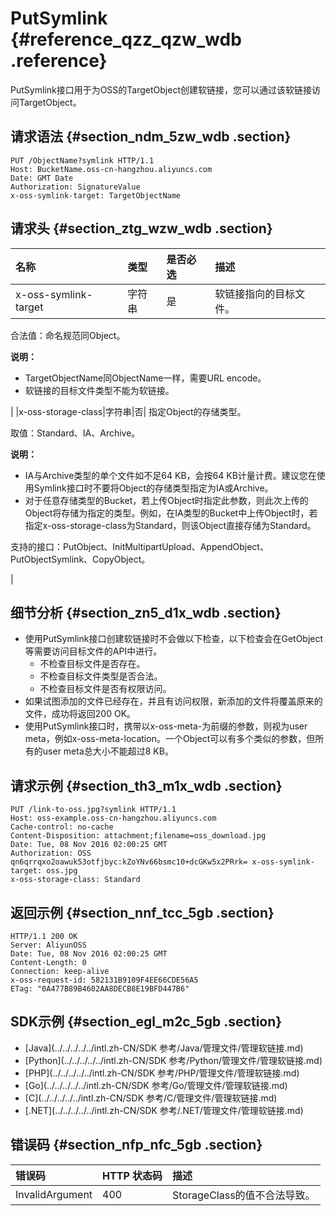 # PutSymlink {#reference_qzz_qzw_wdb .reference}

PutSymlink接口用于为OSS的TargetObject创建软链接，您可以通过该软链接访问TargetObject。

## 请求语法 {#section_ndm_5zw_wdb .section}

```
PUT /ObjectName?symlink HTTP/1.1
Host: BucketName.oss-cn-hangzhou.aliyuncs.com
Date: GMT Date
Authorization: SignatureValue
x-oss-symlink-target: TargetObjectName
```

## 请求头 {#section_ztg_wzw_wdb .section}

|名称|类型|是否必选|描述|
|:-|:-|:---|:-|
|x-oss-symlink-target|字符串|是| 软链接指向的目标文件。

 合法值：命名规范同Object。

 **说明：** 

-   TargetObjectName同ObjectName一样，需要URL encode。
-   软链接的目标文件类型不能为软链接。

 |
|x-oss-storage-class|字符串|否| 指定Object的存储类型。

 取值：Standard、IA、Archive。

 **说明：** 

-   IA与Archive类型的单个文件如不足64 KB，会按64 KB计量计费。建议您在使用Symlink接口时不要将Object的存储类型指定为IA或Archive。
-   对于任意存储类型的Bucket，若上传Object时指定此参数，则此次上传的Object将存储为指定的类型。例如，在IA类型的Bucket中上传Object时，若指定x-oss-storage-class为Standard，则该Object直接存储为Standard。

 支持的接口：PutObject、InitMultipartUpload、AppendObject、 PutObjectSymlink、CopyObject。

 |

## 细节分析 {#section_zn5_d1x_wdb .section}

-   使用PutSymlink接口创建软链接时不会做以下检查，以下检查会在GetObject等需要访问目标文件的API中进行。
    -   不检查目标文件是否存在。
    -   不检查目标文件类型是否合法。
    -   不检查目标文件是否有权限访问。
-   如果试图添加的文件已经存在，并且有访问权限，新添加的文件将覆盖原来的文件，成功将返回200 OK。
-   使用PutSymlink接口时，携带以x-oss-meta-为前缀的参数，则视为user meta，例如x-oss-meta-location。一个Object可以有多个类似的参数，但所有的user meta总大小不能超过8 KB。

## 请求示例 {#section_th3_m1x_wdb .section}

```
PUT /link-to-oss.jpg?symlink HTTP/1.1 
Host: oss-example.oss-cn-hangzhou.aliyuncs.com 
Cache-control: no-cache 
Content-Disposition: attachment;filename=oss_download.jpg 
Date: Tue, 08 Nov 2016 02:00:25 GMT 
Authorization: OSS qn6qrrqxo2oawuk53otfjbyc:kZoYNv66bsmc10+dcGKw5x2PRrk= x-oss-symlink-target: oss.jpg
x-oss-storage-class: Standard
```

## 返回示例 {#section_nnf_tcc_5gb .section}

```
HTTP/1.1 200 OK
Server: AliyunOSS
Date: Tue, 08 Nov 2016 02:00:25 GMT
Content-Length: 0
Connection: keep-alive
x-oss-request-id: 582131B9109F4EE66CDE56A5
ETag: "0A477B89B4602AA8DECB8E19BFD447B6"
```

## SDK示例 {#section_egl_m2c_5gb .section}

-   [Java](../../../../../intl.zh-CN/SDK 参考/Java/管理文件/管理软链接.md)
-   [Python](../../../../../intl.zh-CN/SDK 参考/Python/管理文件/管理软链接.md)
-   [PHP](../../../../../intl.zh-CN/SDK 参考/PHP/管理文件/管理软链接.md)
-   [Go](../../../../../intl.zh-CN/SDK 参考/Go/管理文件/管理软链接.md)
-   [C](../../../../../intl.zh-CN/SDK 参考/C/管理文件/管理软链接.md)
-   [.NET](../../../../../intl.zh-CN/SDK 参考/.NET/管理文件/管理软链接.md)

## 错误码 {#section_nfp_nfc_5gb .section}

|错误码|HTTP 状态码|描述|
|:--|:-------|:-|
|InvalidArgument|400|StorageClass的值不合法导致。|

